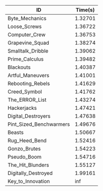 |ID|Time(s)|
|-|-|
|Byte_Mechanics|1.32701|
|Loose_Screws|1.36722|
|Computer_Crew|1.36753|
|Grapevine_Squad|1.38274|
|Smalltalk_Dribble|1.39062|
|Prime_Calculus|1.39482|
|Blackouts|1.40387|
|Artful_Maneuvers|1.41001|
|Rebooting_Rebels|1.41629|
|Creed_Symbol|1.41762|
|The_ERROR_List|1.43274|
|Hackerjacks|1.47421|
|Digital_Destroyers|1.47638|
|Pint_Sized_Benchwarmers|1.49676|
|Beasts|1.50667|
|Rug_Heed_Bend|1.52416|
|Gonzo_Brutes|1.54223|
|Pseudo_Boom|1.54716|
|The_Hit_Blunders|1.55127|
|Digitally_Destroyed|1.99161|
|Key_to_Innovation|inf|
